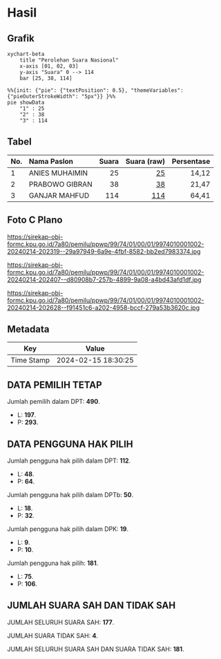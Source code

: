 # Hasil

## Grafik

```mermaid
xychart-beta
    title "Perolehan Suara Nasional"
    x-axis [01, 02, 03]
    y-axis "Suara" 0 --> 114
    bar [25, 38, 114]
```

```mermaid
%%{init: {"pie": {"textPosition": 0.5}, "themeVariables": {"pieOuterStrokeWidth": "5px"}} }%%
pie showData
    "1" : 25
    "2" : 38
    "3" : 114
```

## Tabel

| No. | Nama Paslon    | Suara | Suara (raw) | Persentase |
|:--- |:-------------- | -----:| -----------:| ----------:|
| 1   | ANIES MUHAIMIN | 25    | [25][p-1]   | 14,12      |
| 2   | PRABOWO GIBRAN | 38    | [38][p-2]   | 21,47      |
| 3   | GANJAR MAHFUD  | 114   | [114][p-3]  | 64,41      |


[p-1]: https://github.com/gigit-pemilu/pemilu-2024/blob/main/pilpres/hitung-suara/sub/99-luar-negeri/sub/74-melbourne-australia/sub/01-melbourne-australia/sub/0001-melbourne-australia/sub/002-tps-001/sub/paslon-1.txt
[p-2]: https://github.com/gigit-pemilu/pemilu-2024/blob/main/pilpres/hitung-suara/sub/99-luar-negeri/sub/74-melbourne-australia/sub/01-melbourne-australia/sub/0001-melbourne-australia/sub/002-tps-001/sub/paslon-2.txt
[p-3]: https://github.com/gigit-pemilu/pemilu-2024/blob/main/pilpres/hitung-suara/sub/99-luar-negeri/sub/74-melbourne-australia/sub/01-melbourne-australia/sub/0001-melbourne-australia/sub/002-tps-001/sub/paslon-3.txt

## Foto C Plano

https://sirekap-obj-formc.kpu.go.id/7a80/pemilu/ppwp/99/74/01/00/01/9974010001002-20240214-202319--29a97949-6a9e-4fbf-8582-bb2ed7983374.jpg

https://sirekap-obj-formc.kpu.go.id/7a80/pemilu/ppwp/99/74/01/00/01/9974010001002-20240214-202407--d80908b7-257b-4899-9a08-a4bd43afd1df.jpg

https://sirekap-obj-formc.kpu.go.id/7a80/pemilu/ppwp/99/74/01/00/01/9974010001002-20240214-202628--f91451c6-a202-4958-bccf-279a53b3620c.jpg


## Metadata

| Key        | Value               |
| ---------- | ------------------- |
| Time Stamp | 2024-02-15 18:30:25 |


## DATA PEMILIH TETAP

Jumlah pemilih dalam DPT: **490**.
 * L: **197**.
 * P: **293**.

## DATA PENGGUNA HAK PILIH

Jumlah pengguna hak pilih dalam DPT: **112**.
 * L: **48**.
 * P: **64**.

Jumlah pengguna hak pilih dalam DPTb: **50**.
 * L: **18**.
 * P: **32**.

Jumlah pengguna hak pilih dalam DPK: **19**.
 * L: **9**.
 * P: **10**.

Jumlah pengguna hak pilih: **181**.
 * L: **75**.
 * P: **106**.

## JUMLAH SUARA SAH DAN TIDAK SAH

JUMLAH SELURUH SUARA SAH: **177**.

JUMLAH SUARA TIDAK SAH: **4**.

JUMLAH SELURUH SUARA SAH DAN SUARA TIDAK SAH: **181**.


